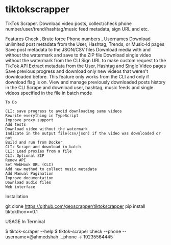 # tiktokscrapper
 TikTok Scraper. Download video posts, collect/check  phone number/user/trend/hashtag/music feed metadata, sign URL and etc. 


Features
    Check , Brute force Phone numbers , Usernames
    Download unlimited post metadata from the User, Hashtag, Trends, or Music-Id pages
    Save post metadata to the JSON/CSV files
    Download media with and without the watermark and save to the ZIP file
    Download single video without the watermark from the CLI
    Sign URL to make custom request to the TikTok API
    Extract metadata from the User, Hashtag and Single Video pages
    Save previous progress and download only new videos that weren't downloaded before. This feature only works from the CLI and only if download flag is on.
    View and manage previously downloaded posts history in the CLI
    Scrape and download user, hashtag, music feeds and single videos specified in the file in batch mode
    
    
    To Do

    CLI: save progress to avoid downloading same videos
    Rewrite everything in TypeScript
    Improve proxy support
    Add tests
    Download video without the watermark
    Indicate in the output file(csv/json) if the video was downloaded or not
    Build and run from Docker
    CLI: Scrape and download in batch
    CLI: Load proxies from a file
    CLI: Optional ZIP
    Renew API
    Set WebHook URL (CLI)
    Add new method to collect music metadata
    Add Manual Pagination
    Improve documentation
    Download audio files
    Web interface


Installation

git clone https://github.com/geoscrapper/tiktokscrapper
pip install tiktokthon==0.1

USAGE
In Terminal

$ tiktok-scraper --help
$ tiktok-scraper check --phone --username=@ahmedshah
...phone -> 19235564445
